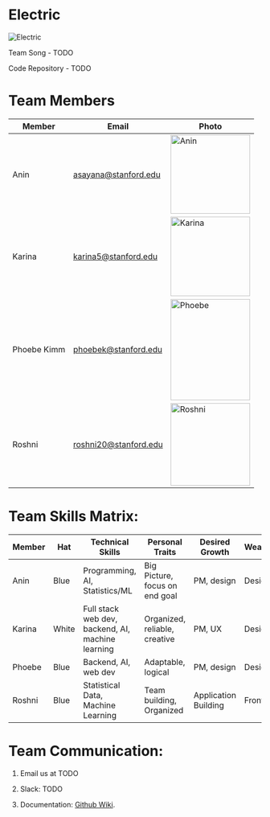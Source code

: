 # Electric

<img src="https://i.imgur.com/gSrwoCd.png" alt="Electric">



Team Song - TODO

Code Repository - TODO


# Team Members
Member | Email | Photo
--- | --- | ---
Anin | asayana@stanford.edu | <img src="" alt="Anin" width="157.5" height="157.5">
Karina | karina5@stanford.edu | <img src="" alt="Karina" width="157.5" height="157.5">
Phoebe Kimm | phoebek@stanford.edu | <img src="" alt="Phoebe" width="157.5" height="201">
Roshni  | roshni20@stanford.edu | <img src="" alt="Roshni" width="157.5" height="164.4">


# Team Skills Matrix:

Member | Hat | Technical Skills | Personal Traits | Desired Growth | Weaknesses
--- | --- | --- | --- | --- | --- 
Anin | Blue | Programming, AI, Statistics/ML | Big Picture, focus on end goal | PM, design | Design
Karina | White | Full stack web dev, backend, AI, machine learning | Organized, reliable, creative | PM, UX  | Design, UX
Phoebe | Blue | Backend, AI, web dev | Adaptable, logical | PM, design  | Design
Roshni | Blue | Statistical Data, Machine Learning | Team building, Organized | Application Building  | Front end



# Team Communication:
1. Email us at TODO

2. Slack: TODO

3. Documentation: [Github Wiki](https://github.com/cs210/ABC-1/wiki).
